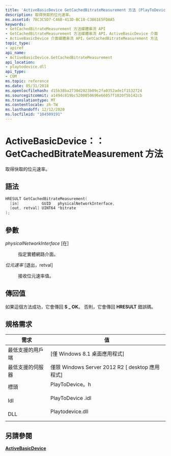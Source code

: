 ```yaml
---
title: 'ActiveBasicDevice GetCachedBitrateMeasurement 方法 (PlayToDevice .h) '
description: 取得快取的位元速率。
ms.assetid: 78C3C5D7-C46B-413D-BC18-C3861E5FDAA5
keywords:
- GetCachedBitrateMeasurement 方法媒體串流 API
- GetCachedBitrateMeasurement 方法媒體串流 API，ActiveBasicDevice 介面
- ActiveBasicDevice 介面媒體串流 API，GetCachedBitrateMeasurement 方法
topic_type:
- apiref
api_name:
- ActiveBasicDevice.GetCachedBitrateMeasurement
api_location:
- playtodevice.dll
api_type:
- COM
ms.topic: reference
ms.date: 05/31/2018
ms.openlocfilehash: d15b38ba2730d2023b09c2fa0352ade1f1532724
ms.sourcegitcommit: a1494c819bc5200050696e66057f1020f5b142cb
ms.translationtype: MT
ms.contentlocale: zh-TW
ms.lasthandoff: 12/12/2020
ms.locfileid: "104509191"
---
```

# <a name="activebasicdevicegetcachedbitratemeasurement-method"></a>ActiveBasicDevice：： GetCachedBitrateMeasurement 方法

取得快取的位元速率。

## <a name="syntax"></a>語法


```C++
HRESULT GetCachedBitrateMeasurement(
  [in]          GUID   physicalNetworkInterface,
  [out, retval] UINT64 *bitrate
);
```



## <a name="parameters"></a>參數

<dl> <dt>

*physicalNetworkInterface* \[在\]
</dt> <dd>

指定實體網路介面。

</dd> <dt>

*位元速率* \[退出，retval\]
</dt> <dd>

接收位元速率值。

</dd> </dl>

## <a name="return-value"></a>傳回值

如果這個方法成功，它會傳回 **S \_ OK**。 否則，它會傳回 **HRESULT** 錯誤碼。

## <a name="requirements"></a>規格需求



| 需求 | 值 |
|-------------------------------------|---------------------------------------------------------------------------------------------|
| 最低支援的用戶端<br/> | \[僅 Windows 8.1 桌面應用程式\]<br/>                                                |
| 最低支援的伺服器<br/> | 僅限 Windows Server 2012 R2 \[ desktop 應用程式\]<br/>                                     |
| 標頭<br/>                   | <dl> <dt>PlayToDevice。h</dt> </dl>   |
| Idl<br/>                      | <dl> <dt>PlayToDevice .idl</dt> </dl> |
| DLL<br/>                      | <dl> <dt>Playtodevice.dll</dt> </dl> |



## <a name="see-also"></a>另請參閱

<dl> <dt>

[**ActiveBasicDevice**](/previous-versions/windows/desktop/legacy/dn385755(v=vs.85))
</dt> </dl>

 

